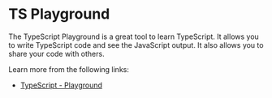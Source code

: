 # TS Playground

The TypeScript Playground is a great tool to learn TypeScript. It allows you to write TypeScript code and see the JavaScript output. It also allows you to share your code with others.

Learn more from the following links:

- [TypeScript - Playground](https://www.typescriptlang.org/play)
